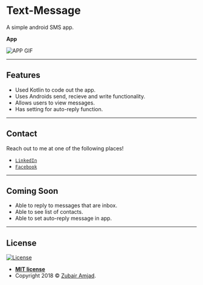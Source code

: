 # Text-Message

A simple android SMS app.

**App**

![APP GIF](APP_GIF.gif)

---

## Features

- Used Kotlin to code out the app.
- Uses Androids send, recieve and write functionality. 
- Allows users to view messages.
- Has setting for auto-reply function.
---

## Contact

Reach out to me at one of the following places!

- <a href="https://www.linkedin.com/in/zubair-amjad/" target="_blank">`LinkedIn`</a>
- <a href="https://www.facebook.com/ZubairAmjad" target="_blank">`Facebook`</a>

---

## Coming Soon
  - Able to reply to messages that are inbox.
  - Able to see list of contacts.
  - Able to set auto-reply message in app.
---

## License

[![License](http://img.shields.io/:license-mit-blue.svg?style=flat-square)](http://badges.mit-license.org)

- **[MIT license](http://opensource.org/licenses/mit-license.php)**
- Copyright 2018 © <a href="https://github.com/amjadz" target="_blank">Zubair Amjad</a>.
